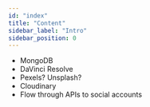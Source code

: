 ```yaml
---
id: "index"
title: "Content"
sidebar_label: "Intro"
sidebar_position: 0
---
```


* MongoDB
* DaVinci Resolve
* Pexels? Unsplash?
* Cloudinary
* Flow through APIs to social accounts
